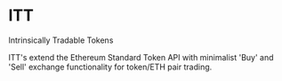 # ITT
Intrinsically Tradable Tokens

ITT's extend the Ethereum Standard Token API with minimalist 'Buy' and 'Sell' exchange functionality for token/ETH pair trading.

